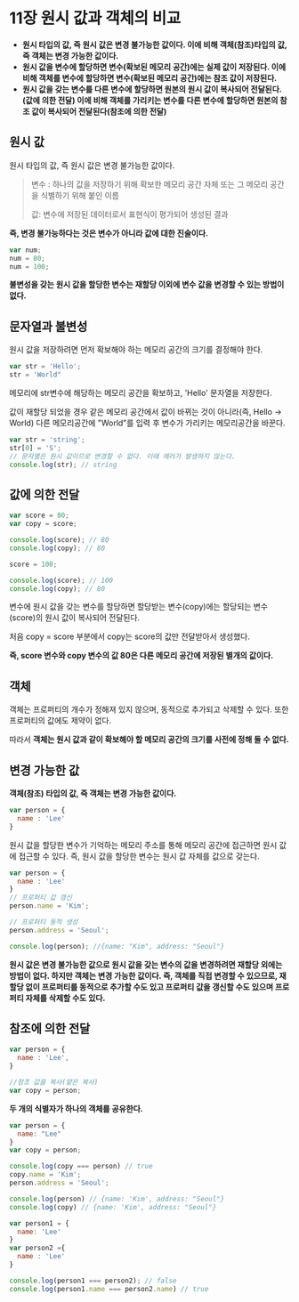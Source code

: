 # 11장 원시 값과 객체의 비교

- **원시 타입의 값, 즉 원시 값은 변경 불가능한 값이다. 이에 비해 객체(참조)타입의 값, 즉 객체는 변경 가능한 값이다.**
- **원시 값을 변수에 할당하면 변수(확보된 메모리 공간)에는 실제 값이 저장된다. 이에 비해 객체를 변수에 할당하면 변수(확보된 메모리 공간)에는 참조 값이 저장된다.**
- **원시 값을 갖는 변수를 다른 변수에 할당하면 원본의 원시 값이 복사되어 전달된다.(값에 의한 전달) 이에 비해 객체를 가리키는 변수를 다른 변수에 할당하면 원본의 참조 값이 복사되어 전달된다(참조에 의한 전달)**

## 원시 값

원시 타입의 값, 즉 원시 값은 변경 불가능한 값이다.

> 변수 : 하나의 값을 저장하기 위해 확보한 메모리 공간 자체 또는 그 메모리 공간을 식별하기 위해 붙인 이름
> 
> 
> 값: 변수에 저장된 데이터로서 표현식이 평가되어 생성된 결과
> 

**즉, 변경 불가능하다는 것은 변수가 아니라 값에 대한 진술이다.**

```jsx
var num;
num = 80;
num = 100;
```

**불변성을 갖는 원시 값을 할당한 변수는 재할당 이외에 변수 값을 변경할 수 있는 방법이 없다.**

## 문자열과 불변성

원시 값을 저장하려면 먼저 확보해야 하는 메모리 공간의 크기를 결정해야 한다.

```jsx
var str = 'Hello';
str = 'World"
```

메모리에 str변수에 해당하는 메모리 공간을 확보하고, 'Hello' 문자열을 저장한다. 

값이 재할당 되었을 경우 같은 메모리 공간에서 값이 바뀌는 것이 아니라(즉, Hello -> World) 다른 메모리공간에 "World"를 입력 후 변수가 가리키는 메모리공간을 바꾼다.

```jsx
var str = 'string';
str[0] = 'S';
// 문자열은 원시 값이므로 변경할 수 없다. 이때 에러가 발생하지 않는다.
console.log(str); // string
```

## 값에 의한 전달

```jsx
var score = 80;
var copy = score;

console.log(score); // 80
console.log(copy); // 80

score = 100;

console.log(score); // 100
console.log(copy); // 80
```

변수에 원시 값을 갖는 변수를 할당하면 할당받는 변수(copy)에는 할당되는 변수(score)의 원시 값이 복사되어 전달된다.

처음 copy = score 부분에서 copy는 score의 값만 전달받아서 생성했다.

**즉, score 변수와 copy 변수의 값 80은 다른 메모리 공간에 저장된 별개의 값이다.**

## 객체

객체는 프로퍼티의 개수가 정해져 있지 않으며, 동적으로 추가되고 삭제할 수 있다. 또한 프로퍼티의 값에도 제약이 없다. 

따라서 **객체는 원시 값과 같이 확보해야 할 메모리 공간의 크기를 사전에 정해 둘 수 없다.**

## 변경 가능한 값

**객체(참조) 타입의 값, 즉 객체는 변경 가능한 값이다.**

```jsx
var person = {
  name : 'Lee'
}
```

원시 값을 할당한 변수가 기억하는 메모리 주소를 통해 메모리 공간에 접근하면 원시 값에 접근할 수 있다. 즉, 원시 값을 할당한 변수는 원시 값 자체를 값으로 갖는다.

```jsx
var person = {
  name : 'Lee'
}
// 프로퍼티 값 갱신
person.name = 'Kim';

// 프로퍼티 동적 생성
person.address = 'Seoul';

console.log(person); //{name: "Kim", address: "Seoul"}
```

**원시 값은 변경 불가능한 값으로 원시 값을 갖는 변수의 값을 변경하려면 재할당 외에는 방법이 없다. 하지만 객체는 변경 가능한 값이다. 즉, 객체를 직접 변경할 수 있으므로, 재할당 없이 프로퍼티를 동적으로 추가할 수도 있고 프로퍼티 값을 갱신할 수도 있으며 프로퍼티 자체를 삭제할 수도 있다.**

## 참조에 의한 전달

```jsx
var person = {
  name : 'Lee',
}

//참조 값을 복사(얕은 복사)
var copy = person;
```

**두 개의 식별자가 하나의 객체를 공유한다.**

```jsx
var person = {
  name: "Lee"
}
var copy = person;

console.log(copy === person) // true
copy.name = 'Kim';
person.address = 'Seoul';

console.log(person) // {name: 'Kim', address: "Seoul"}
console.log(copy) // {name: 'Kim', address: "Seoul"}
```

```jsx
var person1 = {
  name: 'Lee'
}
var person2 ={
  name : 'Lee'
}

console.log(person1 === person2); // false
console.log(person1.name === person2.name) // true
```
